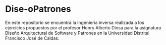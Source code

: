 # Dise-oPatrones
En este repositorio se encuentra la ingeniería inversa realizada a los ejercicios propuestos por el profesor Henry Alberto Diosa para la asignatura Diseño Arquitectural de Software y Patrones en la Universidad Distrital Francisco José de Caldas.

